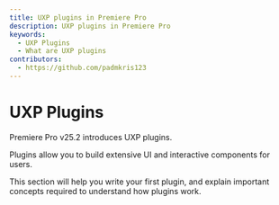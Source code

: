 ```yaml
---
title: UXP plugins in Premiere Pro
description: UXP plugins in Premiere Pro
keywords:
  - UXP Plugins
  - What are UXP plugins
contributors:
  - https://github.com/padmkris123
---
```


# UXP Plugins

Premiere Pro v25.2 introduces UXP plugins.

Plugins allow you to build extensive UI and interactive components for users. <!-- Read the [introduction to plugins](../introduction/next-steps/script-and-plugin/) to understand if plugins are the right fit for your use case before proceeding. -->

This section will help you write your first plugin, and explain important concepts required to understand how plugins work.
